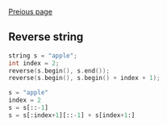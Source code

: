 [Preious page](../README.md)

## Reverse string

```c++
string s = "apple";
int index = 2;
reverse(s.begin(), s.end());
reverse(s.begin(), s.begin() + index + 1);
```

```python
s = "apple"
index = 2
s = s[::-1]
s = s[:index+1][::-1] + s[index+1:]
```
